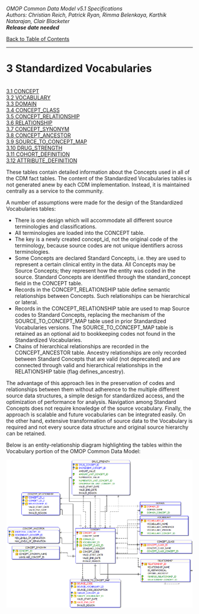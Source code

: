 *OMOP Common Data Model v5.1 Specifications*
<br>*Authors: Christian Reich, Patrick Ryan, Rimma Belenkaya, Karthik Natarajan, Clair Blacketer*
<br>***Release date needed***

[Back to Table of Contents](https://github.com/OHDSI/CommonDataModel/blob/master/Documentation/TableofContents.md)

---

# 3 Standardized Vocabularies

<br>[3.1 CONCEPT](CONCEPT.md)
<br>[3.2 VOCABULARY](VOCABULARY.md)
<br>[3.3 DOMAIN](DOMAIN.md)
<br>[3.4 CONCEPT_CLASS](CONCEPT_CLASS.md)
<br>[3.5 CONCEPT_RELATIONSHIP](CONCEPT_RELATIONSHIP.md)
<br>[3.6 RELATIONSHIP](RELATIONSHIP.md)
<br>[3.7 CONCEPT_SYNONYM](CONCEPT_SYNONYM.md)
<br>[3.8 CONCEPT_ANCESTOR](CONCEPT_ANCESTOR.md)
<br>[3.9 SOURCE_TO_CONCEPT_MAP](SOURCE_TO_CONCEPT_MAP.md)
<br>[3.10 DRUG_STRENGTH](DRUG_STRENGTH.md)
<br>[3.11 COHORT_DEFINITION](COHORT_DEFINITION.md)
<br>[3.12 ATTRIBUTE_DEFINITION](ATTRIBUTE_DEFINITION.md)

These tables contain detailed information about the Concepts used in all of the CDM fact tables. The content of the Standardized Vocabularies tables is not generated anew by each CDM implementation. Instead, it is maintained centrally as a service to the community.

A number of assumptions were made for the design of the Standardized Vocabularies tables: 

  * There is one design which will accommodate all different source terminologies and classifications.
  * All terminologies are loaded into the CONCEPT table. 
  * The key is a newly created concept_id, not the original code of the terminology, because source codes are not unique identifiers across terminologies. 
  * Some Concepts are declared Standard Concepts, i.e. they are used to represent a certain clinical entity in the data. All Concepts may be Source Concepts; they represent how the entity was coded in the source. Standard Concepts are identified through the standard_concept field in the CONCEPT table.
  * Records in the CONCEPT_RELATIONSHIP table define semantic relationships between Concepts. Such relationships can be hierarchical or lateral. 
  * Records in the CONCEPT_RELATIONSHIP table are used to map Source codes to Standard Concepts, replacing the mechanism of the SOURCE_TO_CONCEPT_MAP table used in prior Standardized Vocabularies versions. The SOURCE_TO_CONCEPT_MAP table is retained as an optional aid to bookkeeping codes not found in the Standardized Vocabularies.
  * Chains of hierarchical relationships are recorded in the CONCEPT_ANCESTOR table. Ancestry relationships are only recorded between Standard Concepts that are valid (not deprecated) and are connected through valid and hierarchical relationships in the RELATIONSHIP table (flag defines_ancestry).
  
The advantage of this approach lies in the preservation of codes and relationships between them without adherence to the multiple different source data structures, a simple design for standardized access, and the optimization of performance for analysis. Navigation among Standard Concepts does not require knowledge of the source vocabulary. Finally, the approach is scalable and future vocabularies can be integrated easily. On the other hand, extensive transformation of source data to the Vocabulary is required and not every source data structure and original source hierarchy can be retained.

Below is an entity-relationship diagram highlighting the tables within the Vocabulary portion of the OMOP Common Data Model:

![](images/vocabulary_tables.png)  
